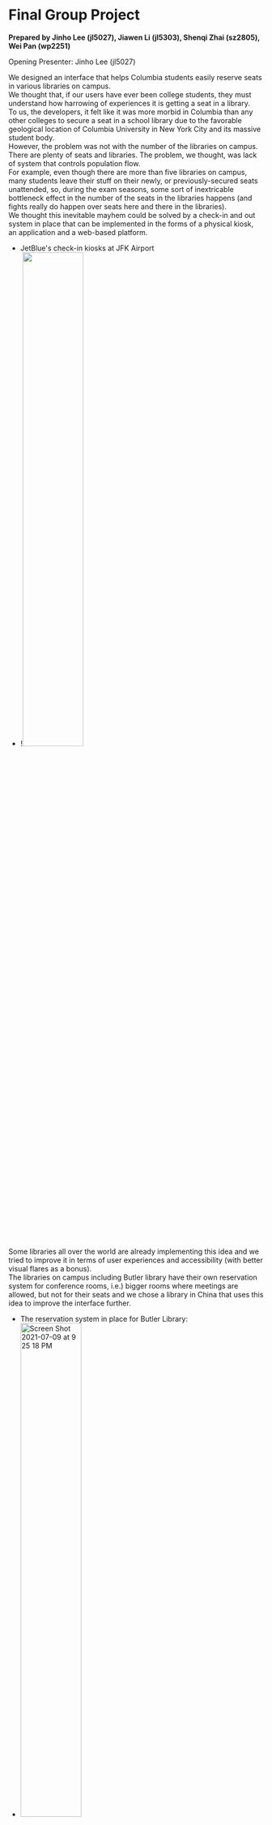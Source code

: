 # Final Group Project 

**Prepared by Jinho Lee (jl5027), Jiawen Li (jl5303), Shenqi Zhai (sz2805), Wei Pan (wp2251)**

Opening Presenter: Jinho Lee (jl5027)
<The presentation Powerpoint is unavailable though more detailed descriptions of the final product are present below>

We designed an interface that helps Columbia students easily reserve seats in various libraries on campus. <br>
We thought that, if our users have ever been college students, they must understand how harrowing of experiences it is getting a seat in a library.<br>
To us, the developers, it felt like it was more morbid in Columbia than any other colleges to secure a seat in a school library due to the favorable geological location of Columbia University in New York City and its massive student body. <br>
However, the problem was not with the number of the libraries on campus. There are plenty of seats and libraries. The problem, we thought, was lack of system that controls population flow.<br>
For example, even though there are more than five libraries on campus, many students leave their stuff on their newly, or previously-secured seats unattended, so, during the exam seasons, some sort of inextricable bottleneck effect in the number of the seats in the libraries happens (and fights really do happen over seats here and there in the libraries). <br>
We thought this inevitable mayhem could be solved by a check-in and out system in place that can be implemented in the forms of a physical kiosk, an application and a web-based platform.<br>
- JetBlue's check-in kiosks at JFK Airport
- !<img width="50%" height="50%" src="https://user-images.githubusercontent.com/60580427/125078472-658cb500-e0fd-11eb-8d3c-3dbd3a7789d1.jpeg">

Some libraries all over the world are already implementing this idea and we tried to improve it in terms of user experiences and accessibility (with better visual flares as a bonus).<br>
The libraries on campus including Butler library have their own reservation system for conference rooms, i.e.) bigger rooms where meetings are allowed, but not for their seats and we chose a library in China that uses this idea to improve the interface further.<br>
- The reservation system in place for Butler Library:
- <img width="50%" height="50%" alt="Screen Shot 2021-07-09 at 9 25 18 PM" src="https://user-images.githubusercontent.com/60580427/125077957-b4861a80-e0fc-11eb-9369-ab8dc856d5fd.png">

We focused on seamless accessability that starts from users' phones or computers and ends at the kiosk machines that we were to place at the thresholds of the libraries. <br>
The core fiber of our interface is simple. <br>
Columbia students reserve their seats through the app on their phones or the platform on their computers, get a confirmation QR code, and scan it on the kiosks at the chosen libraries. <br>
If some don't have any medium through which to make a reservation? They simply can walk up to the kiosks, and have their seats secured just like that.<br>
But, as I mentioned above, there is a sub-problem that requires imperative attention to. <br>
How do you give out penalties?<br>
You see, fights often occur because of those who "occupy" their seats with their belongings. They just leave their things on their seats and do their stuff outside since they are too afraid of losing their precious seats.<br>
We had to come up with solutions that would minimize that type of behavior among users.<br>
What we had to do was extremely simple. Just give them 3 strikes. <br>
We give each student 3 strikes, each of which would go off when the students leave their seats for more than an hour.<br>
During those "grace" hours, students may tend to their private business outside of the libraries, such as having a meal, doing a quick exercise, or having a phone call. <br>
Each strike doesn't go off every time the students leave their seats. It goes off when they used up all the minutes of each hour because it would be unfair to the students if a strike goes off when they left their seats only for a ten-minute phone call.<br>

We went through many thinking processes such as group brainstormings, regular meetings, and individual researches to reach the final product, detailed experiecnes of which are specifically denoted on the documents below.

**[UI Final Report](https://github.com/JinhoLee93/User_Interface_Design/blob/main/final_group_project/UI%20FINAL%20REPORT.pdf)**
- The report contains various and specific information of the app design and our thought-process that went into the project.
- Every group member had to participate in each task at hand, but they were responsible for organizing the structures of the topics of their choices. 
  - I was in charge of organizing Comparative Analysis, Risks to Mitigate, Project Task, and Future Plans.

The interface design contains two separate parts, one for the smartphone app and the web-based platform and the other for the physical check-in and out kiosk.
We created prototypes of the interfaces for each part using [Figma](https://www.figma.com/) so that what we have in our mind can be visualized.

**[FIGMA (APP)](https://github.com/JinhoLee93/User_Interface_Design/blob/main/final_group_project/FIGMA%20(APP).pdf)**
- Contains the intended visuals for the interface design of the app and the platform. 
- Point on focus: log-in process through the official Columbia website and reservation map

**[FIGMA (KIOSK)](https://github.com/JinhoLee93/User_Interface_Design/blob/main/final_group_project/FIGMA%20(KIOSKS).pdf)**
- Contains the intended visuals for the interface design of the kiosk.
- Point on focus: QR reader and seamless transition from app or platform to kiosk

